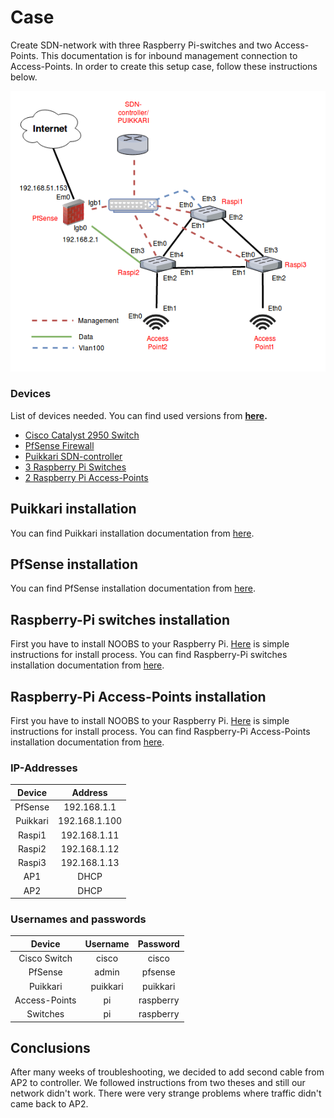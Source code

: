 # Case

Create SDN-network with three Raspberry Pi-switches and two Access-Points. This documentation is for inbound management connection to Access-Points. In order to create this setup case, follow these instructions below.

![Topology](https://github.com/mikaelmalste/SDN/blob/master/pictures/topologia3.png?raw=true)

### Devices

List of devices needed. You can find used versions from __[here](https://github.com/mikaelmalste/SDN/blob/master/Random/versions.md).__

* [Cisco Catalyst 2950 Switch](https://github.com/mikaelmalste/SDN/blob/master/Cisco/README.md)
* [PfSense Firewall](https://github.com/mikaelmalste/SDN/blob/master/PfSense/final.md)
* [Puikkari SDN-controller](https://cybertrust.labranet.jamk.fi/cf2017/overflow/wikis/puikkari/installation)
* [3 Raspberry Pi Switches](https://github.com/mikaelmalste/SDN/blob/master/RaspberrySwitches/README.md)
* [2 Raspberry Pi Access-Points](https://github.com/mikaelmalste/SDN/blob/master/RaspberryAccessPoint/final.md)

## Puikkari installation

You can find Puikkari installation documentation from [here](https://cybertrust.labranet.jamk.fi/cf2017/overflow/wikis/puikkari/installation).

## PfSense installation

You can find PfSense installation documentation from [here](https://github.com/mikaelmalste/SDN/blob/master/PfSense/final.md).

## Raspberry-Pi switches installation

First you have to install NOOBS to your Raspberry Pi. [Here](https://www.raspberrypi.org/help/noobs-setup/2/) is simple instructions for install process.
You can find Raspberry-Pi switches installation documentation from [here](https://github.com/mikaelmalste/SDN/blob/master/RaspberrySwitches/README.md).

## Raspberry-Pi Access-Points installation

First you have to install NOOBS to your Raspberry Pi. [Here](https://www.raspberrypi.org/help/noobs-setup/2/) is simple instructions for install process.
You can find Raspberry-Pi Access-Points installation documentation from [here](https://github.com/mikaelmalste/SDN/blob/master/RaspberryAccessPoint/README.md).

### IP-Addresses

| Device | Address  |
|:-------------:|:-------------:|
| PfSense |192.168.1.1|
| Puikkari | 192.168.1.100 |
| Raspi1 | 192.168.1.11 |
| Raspi2 | 192.168.1.12 |
| Raspi3 | 192.168.1.13 |
| AP1 | DHCP |
| AP2 | DHCP |

### Usernames and passwords

|Device| Username | Password  |
|:-------------:|:-------------:|:-------------:|
|Cisco Switch|cisco|cisco|
|PfSense|admin|pfsense|
|Puikkari|puikkari|puikkari|
|Access-Points|pi|raspberry|
|Switches|pi|raspberry|

## Conclusions

After many weeks of troubleshooting, we decided to add second cable from AP2 to controller. We followed instructions from two theses and still our network didn't work. 
There were very strange problems where traffic didn't came back to AP2.

